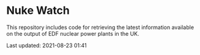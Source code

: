 # Nuke Watch

This repository includes code for retrieving the latest information available on the output of EDF nuclear power plants in the UK.

Last updated: 2021-08-23 01:41